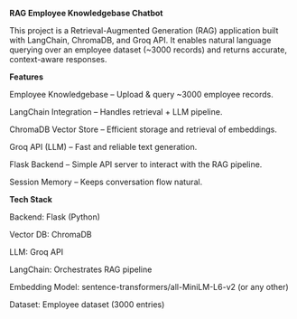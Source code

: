 **RAG Employee Knowledgebase Chatbot**

This project is a Retrieval-Augmented Generation (RAG) application built with LangChain, ChromaDB, and Groq API. It enables natural language querying over an employee dataset (~3000 records) and returns accurate, context-aware responses.

**Features**

Employee Knowledgebase – Upload & query ~3000 employee records.

LangChain Integration – Handles retrieval + LLM pipeline.

ChromaDB Vector Store – Efficient storage and retrieval of embeddings.

Groq API (LLM) – Fast and reliable text generation.

Flask Backend – Simple API server to interact with the RAG pipeline.

Session Memory – Keeps conversation flow natural.

**Tech Stack**

Backend: Flask (Python)

Vector DB: ChromaDB

LLM: Groq API

LangChain: Orchestrates RAG pipeline

Embedding Model: sentence-transformers/all-MiniLM-L6-v2 (or any other)

Dataset: Employee dataset (3000 entries)
